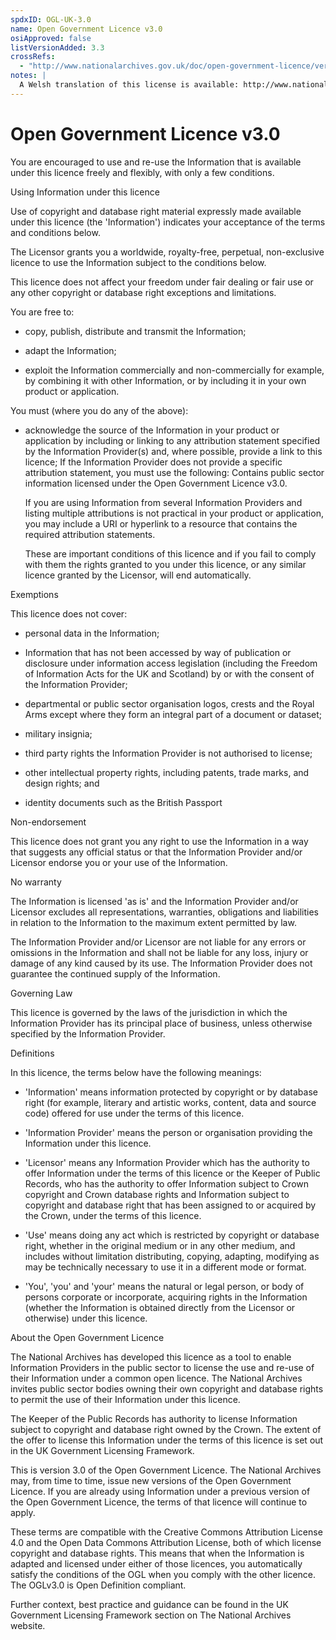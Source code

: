 ```yaml
---
spdxID: OGL-UK-3.0
name: Open Government Licence v3.0
osiApproved: false
listVersionAdded: 3.3
crossRefs: 
  - "http://www.nationalarchives.gov.uk/doc/open-government-licence/version/3/"
notes: |
  A Welsh translation of this license is available: http://www.nationalarchives.gov.uk/doc/open-government-licence-cymraeg/version/3/
---
```


# Open Government Licence v3.0

You are encouraged to use and re-use the Information that is available under this licence freely and flexibly, with only a few conditions.

Using Information under this licence

Use of copyright and database right material expressly made available under this licence (the 'Information') indicates your acceptance of the terms and conditions below.

The Licensor grants you a worldwide, royalty-free, perpetual, non-exclusive licence to use the Information subject to the conditions below.

This licence does not affect your freedom under fair dealing or fair use or any other copyright or database right exceptions and limitations.

You are free to:

- copy, publish, distribute and transmit the Information;

- adapt the Information;

- exploit the Information commercially and non-commercially for example, by combining it with other Information, or by including it in your own product or application.

You must (where you do any of the above):

- acknowledge the source of the Information in your product or application by including or linking to any attribution statement specified by the Information Provider(s) and, where possible, provide a link to this licence;
  If the Information Provider does not provide a specific attribution statement, you must use the following: Contains public sector information licensed under the Open Government Licence v3.0.

  If you are using Information from several Information Providers and listing multiple attributions is not practical in your product or application, you may include a URI or hyperlink to a resource that contains the required attribution statements.

  These are important conditions of this licence and if you fail to comply with them the rights granted to you under this licence, or any similar licence granted by the Licensor, will end automatically.

Exemptions

This licence does not cover:

- personal data in the Information;

- Information that has not been accessed by way of publication or disclosure under information access legislation (including the Freedom of Information Acts for the UK and Scotland) by or with the consent of the Information Provider;

- departmental or public sector organisation logos, crests and the Royal Arms except where they form an integral part of a document or dataset;

- military insignia;

- third party rights the Information Provider is not authorised to license;

- other intellectual property rights, including patents, trade marks, and design rights; and

- identity documents such as the British Passport

Non-endorsement

This licence does not grant you any right to use the Information in a way that suggests any official status or that the Information Provider and/or Licensor endorse you or your use of the Information.

No warranty

The Information is licensed 'as is' and the Information Provider and/or Licensor excludes all representations, warranties, obligations and liabilities in relation to the Information to the maximum extent permitted by law.

The Information Provider and/or Licensor are not liable for any errors or omissions in the Information and shall not be liable for any loss, injury or damage of any kind caused by its use. The Information Provider does not guarantee the continued supply of the Information.

Governing Law

This licence is governed by the laws of the jurisdiction in which the Information Provider has its principal place of business, unless otherwise specified by the Information Provider.

Definitions

In this licence, the terms below have the following meanings:

- 'Information' means information protected by copyright or by database right (for example, literary and artistic works, content, data and source code) offered for use under the terms of this licence.

- 'Information Provider' means the person or organisation providing the Information under this licence.

- 'Licensor' means any Information Provider which has the authority to offer Information under the terms of this licence or the Keeper of Public Records, who has the authority to offer Information subject to Crown copyright and Crown database rights and Information subject to copyright and database right that has been assigned to or acquired by the Crown, under the terms of this licence.

- 'Use' means doing any act which is restricted by copyright or database right, whether in the original medium or in any other medium, and includes without limitation distributing, copying, adapting, modifying as may be technically necessary to use it in a different mode or format.

- 'You', 'you' and 'your' means the natural or legal person, or body of persons corporate or incorporate, acquiring rights in the Information (whether the Information is obtained directly from the Licensor or otherwise) under this licence.

About the Open Government Licence

The National Archives has developed this licence as a tool to enable Information Providers in the public sector to license the use and re-use of their Information under a common open licence. The National Archives invites public sector bodies owning their own copyright and database rights to permit the use of their Information under this licence.

The Keeper of the Public Records has authority to license Information subject to copyright and database right owned by the Crown. The extent of the offer to license this Information under the terms of this licence is set out in the UK Government Licensing Framework.

This is version 3.0 of the Open Government Licence. The National Archives may, from time to time, issue new versions of the Open Government Licence. If you are already using Information under a previous version of the Open Government Licence, the terms of that licence will continue to apply.

These terms are compatible with the Creative Commons Attribution License 4.0 and the Open Data Commons Attribution License, both of which license copyright and database rights. This means that when the Information is adapted and licensed under either of those licences, you automatically satisfy the conditions of the OGL when you comply with the other licence. The OGLv3.0 is Open Definition compliant.

Further context, best practice and guidance can be found in the UK Government Licensing Framework section on The National Archives website.
